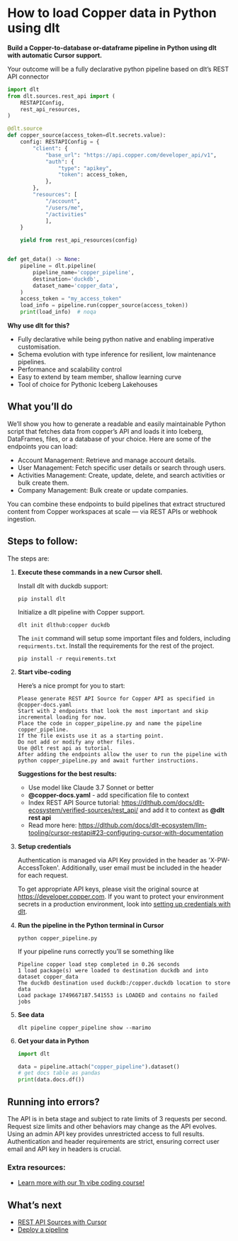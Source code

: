 # How to load Copper data in Python using dlt

**Build a Copper-to-database or-dataframe pipeline in Python using dlt with automatic Cursor support.**

Your outcome will be a fully declarative python pipeline based on dlt’s REST API connector

```python
import dlt
from dlt.sources.rest_api import (
    RESTAPIConfig,
    rest_api_resources,
)

@dlt.source
def copper_source(access_token=dlt.secrets.value):
    config: RESTAPIConfig = {
        "client": {
            "base_url": "https://api.copper.com/developer_api/v1",
            "auth": {
                "type": "apikey",
                "token": access_token,
            },
        },
        "resources": [
            "/account",
            "/users/me",
            "/activities"
            ],
    }

    yield from rest_api_resources(config)


def get_data() -> None:
    pipeline = dlt.pipeline(
        pipeline_name='copper_pipeline',
        destination='duckdb',
        dataset_name='copper_data', 
    )
    access_token = "my_access_token"
    load_info = pipeline.run(copper_source(access_token))
    print(load_info)  # noqa
```

**Why use dlt for this?**

- Fully declarative while being python native and enabling imperative customisation.
- Schema evolution with type inference for resilient, low maintenance pipelines.
- Performance and scalability control
- Easy to extend by team member, shallow learning curve
- Tool of choice for Pythonic Iceberg  Lakehouses

## What you’ll do

We’ll show you how to generate a readable and easily maintainable Python script that fetches data from copper’s API and loads it into Iceberg, DataFrames, files, or a database of your choice. Here are some of the endpoints you can load:

- Account Management: Retrieve and manage account details.
- User Management: Fetch specific user details or search through users.
- Activities Management: Create, update, delete, and search activities or bulk create them.
- Company Management: Bulk create or update companies.

You can combine these endpoints to build pipelines that extract structured content from Copper workspaces at scale — via REST APIs or webhook ingestion.

## Steps to follow:

The steps are:

1. **Execute these commands in a new Cursor shell.**
    
    Install dlt with duckdb support:
    ```shell
    pip install dlt
    ```

    Initialize a dlt pipeline with Copper support.
    ```shell
    dlt init dlthub:copper duckdb
    ```

    The `init` command will setup some important files and folders, including `requirments.txt`. Install the requirements for the rest of the project.
    ```shell
    pip install -r requirements.txt
    ```
    
2. **Start vibe-coding**
    
    Here’s a nice prompt for you to start: 
    
    ```
    Please generate REST API Source for Copper API as specified in @copper-docs.yaml 
    Start with 2 endpoints that look the most important and skip incremental loading for now. 
    Place the code in copper_pipeline.py and name the pipeline copper_pipeline. 
    If the file exists use it as a starting point. 
    Do not add or modify any other files. 
    Use @dlt rest api as tutorial. 
    After adding the endpoints allow the user to run the pipeline with python copper_pipeline.py and await further instructions.
    
    ```
    
    **Suggestions for the best results:**
    - Use model like Claude 3.7 Sonnet or better
    - **@copper-docs.yaml** - add specification file to context
    - Index REST API Source tutorial: https://dlthub.com/docs/dlt-ecosystem/verified-sources/rest_api/ and add it to context as **@dlt rest api**
    - Read more here: https://dlthub.com/docs/dlt-ecosystem/llm-tooling/cursor-restapi#23-configuring-cursor-with-documentation
    
3. **Setup credentials** 
    
    Authentication is managed via API Key provided in the header as 'X-PW-AccessToken'. Additionally, user email must be included in the header for each request.
    
    To get appropriate API keys, please visit the original source at https://developer.copper.com.
    If you want to protect your environment secrets in a production environment, look into [setting up credentials with dlt](https://dlthub.com/docs/walkthroughs/add_credentials).
    
4. **Run the pipeline in the Python terminal in Cursor**
    
    ```shell
    python copper_pipeline.py
    ```
    
    If your pipeline runs correctly you’ll se something like
    
    ```shell
    Pipeline copper load step completed in 0.26 seconds
    1 load package(s) were loaded to destination duckdb and into dataset copper_data
    The duckdb destination used duckdb:/copper.duckdb location to store data
    Load package 1749667187.541553 is LOADED and contains no failed jobs
    ```
    
5. **See data**
    
    ```shell
    dlt pipeline copper_pipeline show --marimo
    ```
    
6. **Get your data in Python**
    
    ```python
    import dlt
    
    data = pipeline.attach("copper_pipeline").dataset()
    # get docs table as pandas
    print(data.docs.df())
    ```

## Running into errors?

The API is in beta stage and subject to rate limits of 3 requests per second. Request size limits and other behaviors may change as the API evolves. Using an admin API key provides unrestricted access to full results. Authentication and header requirements are strict, ensuring correct user email and API key in headers is crucial.

### Extra resources:

- [Learn more with our 1h vibe coding course!](https://www.youtube.com/watch?v=GGid70rnJuM)

## What’s next

- [REST API Sources with Cursor](https://dlthub.com/docs/dlt-ecosystem/llm-tooling/cursor-restapi)
- [Deploy a pipeline](https://dlthub.com/docs/walkthroughs/deploy-a-pipeline)